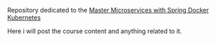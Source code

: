 Repository dedicated to the [Master Microservices with Spring Docker Kubernetes](https://www.udemy.com/course/master-microservices-with-spring-docker-kubernetes/)

Here i will post the course content and anything related to it.